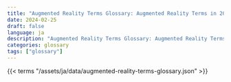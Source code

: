 ```yaml
---
title: "Augmented Reality Terms Glossary: Augmented Reality Terms in 2024"  
date: 2024-02-25
draft: false
language: ja
description: "Augmented Reality Terms Glossary: Augmented Reality Terms in 2024 | Augmented Reality Terms Glossary"
categories: glossary
tags: ["glossary"]
---
```


{{< terms "/assets/ja/data/augmented-reality-terms-glossary.json" >}}